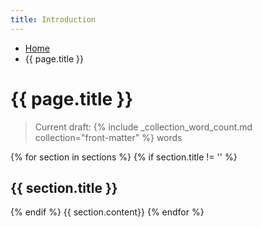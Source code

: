 ```yaml
---
title: Introduction
---
```

<nav aria-label="Breadcrumb" class="breadcrumb">
  <ul>
    <li><a href='{{ "/" | relative_url }}'>Home</a></li>
    <li><span aria-current="page">{{ page.title }}</span></li>
  </ul>
</nav>

# {{ page.title }} 

> Current draft: {% include _collection_word_count.md collection="front-matter" %} words

{% for section in sections %}
{% if section.title != '' %} 
## {{ section.title }}
{% endif %}
{{ section.content}}
{% endfor %}
